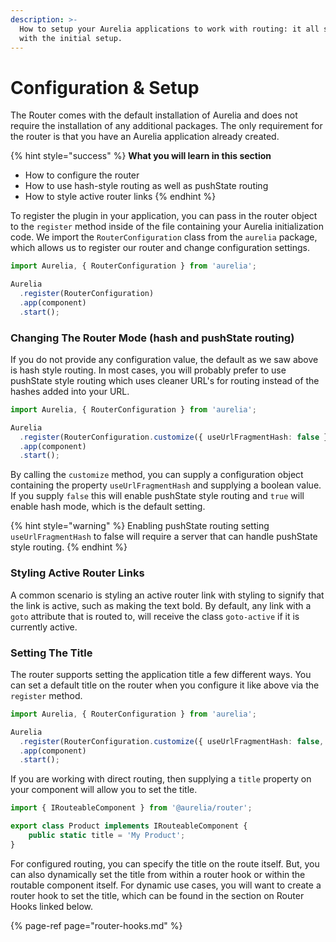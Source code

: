 ```yaml
---
description: >-
  How to setup your Aurelia applications to work with routing: it all starts
  with the initial setup.
---
```


# Configuration & Setup

The Router comes with the default installation of Aurelia and does not require the installation of any additional packages. The only requirement for the router is that you have an Aurelia application already created.

{% hint style="success" %}
**What you will learn in this section**

* How to configure the router
* How to use hash-style routing as well as pushState routing
* How to style active router links
{% endhint %}

To register the plugin in your application, you can pass in the router object to the `register` method inside of the file containing your Aurelia initialization code. We import the `RouterConfiguration` class from the `aurelia` package, which allows us to register our router and change configuration settings.

```typescript
import Aurelia, { RouterConfiguration } from 'aurelia';

Aurelia
  .register(RouterConfiguration)
  .app(component)
  .start();
```

### Changing The Router Mode \(hash and pushState routing\)

If you do not provide any configuration value, the default as we saw above is hash style routing. In most cases, you will probably prefer to use pushState style routing which uses cleaner URL's for routing instead of the hashes added into your URL.

```typescript
import Aurelia, { RouterConfiguration } from 'aurelia';

Aurelia
  .register(RouterConfiguration.customize({ useUrlFragmentHash: false }))
  .app(component)
  .start();
```

By calling the `customize` method, you can supply a configuration object containing the property `useUrlFragmentHash` and supplying a boolean value. If you supply `false` this will enable pushState style routing and `true` will enable hash mode, which is the default setting.

{% hint style="warning" %}
Enabling pushState routing setting `useUrlFragmentHash` to false will require a server that can handle pushState style routing.
{% endhint %}

### Styling Active Router Links

A common scenario is styling an active router link with styling to signify that the link is active, such as making the text bold. By default, any link with a `goto` attribute that is routed to, will receive the class `goto-active` if it is currently active.

### Setting The Title

The router supports setting the application title a few different ways. You can set a default title on the router when you configure it like above via the `register` method.



```typescript
import Aurelia, { RouterConfiguration } from 'aurelia';

Aurelia
  .register(RouterConfiguration.customize({ useUrlFragmentHash: false, title: 'My Application' }))
  .app(component)
  .start();
```

If you are working with direct routing, then supplying a `title` property on your component will allow you to set the title.

```typescript
import { IRouteableComponent } from '@aurelia/router';

export class Product implements IRouteableComponent {
    public static title = 'My Product';
}
```

For configured routing, you can specify the title on the route itself. But, you can also dynamically set the title from within a router hook or within the routable component itself. For dynamic use cases, you will want to create a router hook to set the title, which can be found in the section on Router Hooks linked below.

{% page-ref page="router-hooks.md" %}



